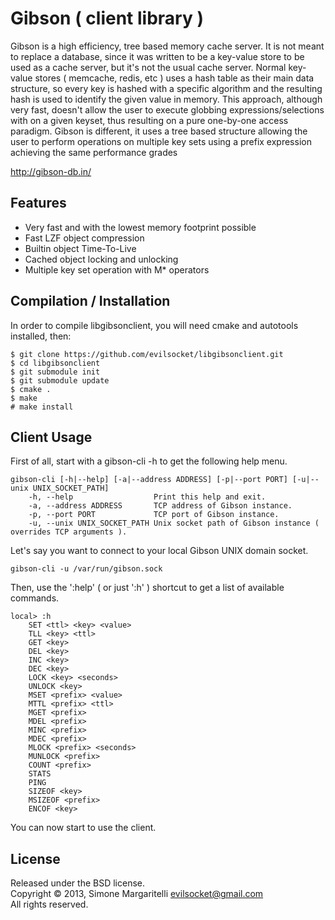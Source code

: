 Gibson ( client library )
===

Gibson is a high efficiency, tree based memory cache server. It is not meant to replace a database, since it was written to be a key-value store to be used as a cache server, but it's not the usual cache server.
Normal key-value stores ( memcache, redis, etc ) uses a hash table as their main data structure, so every key is hashed with a specific algorithm and the resulting hash is used to identify the given value in memory. This approach, although very fast, doesn't allow the user to execute globbing expressions/selections with on a given keyset, thus resulting on a pure one-by-one access paradigm.
Gibson is different, it uses a tree based structure allowing the user to perform operations on multiple key sets using a prefix expression achieving the same performance grades

<http://gibson-db.in/>  

Features
---
* Very fast and with the lowest memory footprint possible
* Fast LZF object compression
* Builtin object Time-To-Live
* Cached object locking and unlocking
* Multiple key set operation with M* operators 


Compilation / Installation
---
In order to compile libgibsonclient, you will need cmake and autotools installed, then:

    $ git clone https://github.com/evilsocket/libgibsonclient.git
    $ cd libgibsonclient
    $ git submodule init
    $ git submodule update
    $ cmake .
    $ make
    # make install

Client Usage
---
First of all, start with a gibson-cli -h to get the following help menu.

    gibson-cli [-h|--help] [-a|--address ADDRESS] [-p|--port PORT] [-u|--unix UNIX_SOCKET_PATH]
        -h, --help            	    Print this help and exit.
        -a, --address ADDRESS   	TCP address of Gibson instance.
        -p, --port PORT   		    TCP port of Gibson instance.
        -u, --unix UNIX_SOCKET_PATH Unix socket path of Gibson instance ( overrides TCP arguments ).

Let's say you want to connect to your local Gibson UNIX domain socket.

    gibson-cli -u /var/run/gibson.sock

Then, use the ':help' ( or just ':h' ) shortcut to get a list of available commands.

    local> :h
        SET <ttl> <key> <value>
        TLL <key> <ttl>
        GET <key>
        DEL <key>
        INC <key>
        DEC <key>
        LOCK <key> <seconds>
        UNLOCK <key>
        MSET <prefix> <value>
        MTTL <prefix> <ttl>
        MGET <prefix>
        MDEL <prefix>
        MINC <prefix>
        MDEC <prefix>
        MLOCK <prefix> <seconds>
        MUNLOCK <prefix>
        COUNT <prefix>
        STATS
        PING
        SIZEOF <key>
        MSIZEOF <prefix>
        ENCOF <key>

You can now start to use the client.

License
---

Released under the BSD license.  
Copyright &copy; 2013, Simone Margaritelli <evilsocket@gmail.com>  
All rights reserved.
